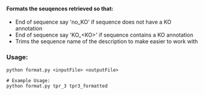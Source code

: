 #### Formats the seuqences retrieved so that:
- End of sequence say 'no_KO' if sequence does not have a KO annotation
- End of sequence say 'KO_\<KO>' if sequence contains a KO annotation
- Trims the sequence name of the description to make easier to work with  

### Usage:
```
python format.py <inputFile> <outputFile>

# Example Usage:
python format.py tpr_3 tpr3_formatted
```
